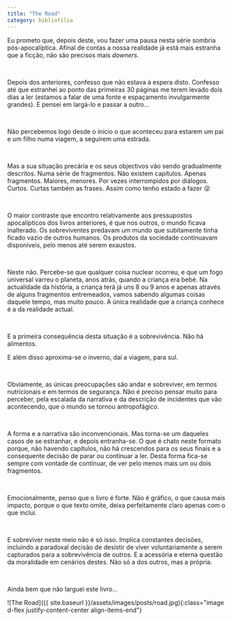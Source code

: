 ```yaml
---
title: "The Road"
category: bibliofilia
---
```


Eu prometo que, depois deste, vou fazer uma pausa nesta série sombria pós-apocalíptica. Afinal de contas a nossa realidade já está mais estranha que a ficção, não são precisos mais *downers*.

<br />

Depois dos anteriores, confesso que não estava à espera disto. Confesso até que estranhei ao ponto das primeiras 30 páginas me terem levado dois dias a ler (estamos a falar de uma fonte e espaçamento invulgarmente grandes). E pensei em largá-lo e passar a outro...

<br />

Não percebemos logo desde o início o que aconteceu para estarem um pai e um filho numa viagem, a seguirem uma estrada.

<br />

Mas a sua situação precária e os seus objectivos vão sendo gradualmente descritos. Numa série de fragmentos. Não existem capítulos. Apenas fragmentos. Maiores, menores. Por vezes interrompidos por diálogos. Curtos. Curtas também as frases. Assim como tenho estado a fazer :stuck_out_tongue_winking_eye:

<br />

O maior contraste que encontro relativamente aos pressupostos apocalípticos dos livros anteriores, é que nos outros, o mundo ficava inalterado. Os sobreviventes predavam um mundo que subitamente tinha ficado vazio de outros humanos. Os produtos da sociedade continuavam disponíveis, pelo menos até serem exaustos.

<br />

Neste não. Percebe-se que qualquer coisa nuclear ocorreu, e que um fogo universal varreu o planeta, anos atrás, quando a criança era bebé. Na actualidade da história, a criança terá já uns 8 ou 9 anos e apenas através de alguns fragmentos entremeados, vamos sabendo algumas coisas daquele tempo, mas muito pouco. A única realidade que a criança conhece é a da realidade actual.

<br />

E a primeira consequência desta situação é a sobrevivência. Não há alimentos.

E além disso aproxima-se o inverno, daí a viagem, para sul.

<br />

Obviamente, as únicas preocupações são andar e sobreviver, em termos nutricionais e em termos de segurança.
Não é preciso pensar muito para perceber, pela escalada da narrativa e da descrição de incidentes que vão acontecendo, que o mundo se tornou antropofágico.

<br />

A forma e a narrativa são inconvencionais. Mas torna-se um daqueles casos de se estranhar, e depois entranha-se. O que é chato neste formato porque, não havendo capítulos, não há crescendos para os seus finais e a consequente decisão de parar ou continuar a ler. Desta forma fica-se sempre com vontade de continuar, de ver pelo menos mais um ou dois fragmentos.

<br />

Emocionalmente, penso que o livro é forte. Não é gráfico, o que causa mais impacto, porque o que texto omite, deixa perfeitamente claro apenas com o que inclui.

<br />

E sobreviver neste meio não é só isso. Implica constantes decisões, incluindo a paradoxal decisão de desistir de viver voluntariamente a serem capturados para a sobrevivência de outros. E a acessória e eterna questão da moralidade em cenários destes. Não só a dos outros, mas a própria.

<br />

Ainda bem que não larguei este livro...

<span class="container d-flex">
<span class="col">
	<span class="row">
		<span class="col-sm">
			<span class="row">![The Road]({{ site.baseurl }}/assets/images/posts/road.jpg){:class="image d-flex justify-content-center align-items-end"}</span>
		</span>
	</span>	
</span>
</span>